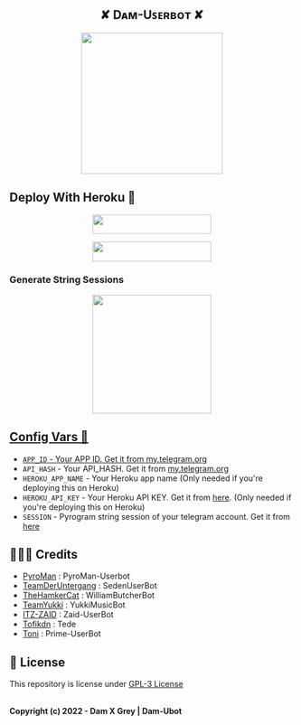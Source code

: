 <h2 align="center"> 
   ✘ Dᴀᴍ-Uꜱᴇʀʙᴏᴛ ✘
</h1>

<p align="center">
  <a href="#"><img src="https://telegra.ph/file/3ed0efba4cad047af8966.jpg" width="250" height="250"></a> </br>
</p>

## Deploy With Heroku 💌

<p align="center"><a href="https://telegram.dog/XTZ_HerokuBot?start=ZGFtc3l4L0RhbS1VYm90IG1haW4"> <img 
src="https://img.shields.io/badge/Deploy%20To%20Bot%20Heroku-blue?style=flat&logo=heroku" width="210" height="34.45" /></a></p>

<p align="center"><a href="https://dashboard.heroku.com/new?template=https://github.com/OTANCABUL/Dam-Ubot"> <img 
src="https://img.shields.io/badge/Deploy%20To%20Heroku-purple?style=flat&logo=heroku" width="210" height="34.45" /></a></p>

### Generate  String Sessions

<p align="center"><a href="https://t.me/ZetsuStringBot"><img src="https://img.shields.io/badge/Generate%20String%20Session-blue?style=for-the-flat&logo=telegram" width="210" height"34.45" /</a></p>

## Config Vars 📑

- `APP_ID` - Your APP ID. Get it from [my.telegram.org](my.telegram.org)
- `API_HASH` - Your API_HASH. Get it from [my.telegram.org](my.telegram.org)
- `HEROKU_APP_NAME` - Your Heroku app name (Only needed if you're deploying this on Heroku)
- `HEROKU_API_KEY` - Your Heroku API KEY. Get it from [here](https://dashboard.heroku.com/account). (Only needed if you're deploying this on Heroku)
- `SESSION` - Pyrogram string session of your telegram account. Get it from [here](t.me/damprivateroom)

## 👨🏻‍💻 Credits

-  [PyroMan](https://github.com/mrismanaziz/PyroMan-Userbot) : PyroMan-Userbot
-  [TeamDerUntergang](https://github.com/TeamDerUntergang/Telegram-SedenUserBot) : SedenUserBot
-  [TheHamkerCat](https://github.com/TheHamkerCat/WilliamButcherBot) : WilliamButcherBot
-  [TeamYukki](https://github.com/TeamYukki/YukkiMusicBot) : YukkiMusicBot
-  [ITZ-ZAID](https://github.com/ITZ-ZAID) : Zaid-UserBot
-  [Tofikdn](https://github.com/tofikdn) : Tede
-  [Toni](https://github.com/Toni880) : Prime-UserBot

## 📑 License
This repository is license under [GPL-3 License](https://github.com/damsyx/Dam-Ubot/blob/master/LICENSE)
<p align="Left">
  </br>
  <b>Copyright (c) 2022 - Dam X Grey | Dam-Ubot</b>
</p>
